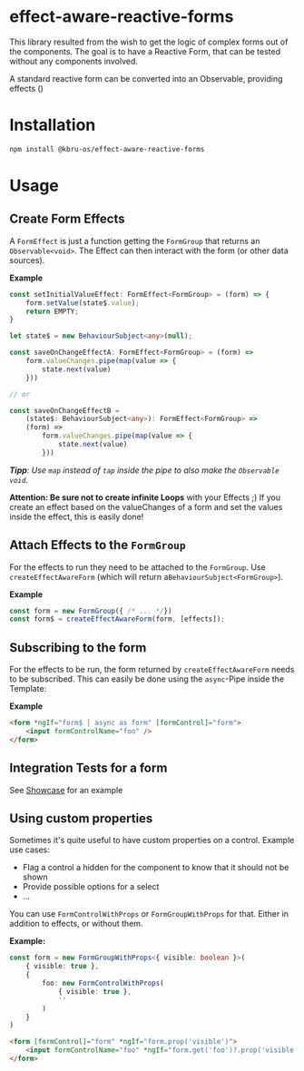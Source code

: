 # effect-aware-reactive-forms

This library resulted from the wish to get the logic of complex forms out of the components. The goal is to have a Reactive Form, that can be tested without any components involved.

A standard reactive form can be converted into an Observable, providing effects ()

# Installation

```bash
npm install @kbru-os/effect-aware-reactive-forms
```

# Usage

## Create Form Effects

A `FormEffect` is just a function getting the `FormGroup` that returns an `Observable<void>`. The Effect can then interact with the form (or other data sources).

**Example**

```typescript
const setInitialValueEffect: FormEffect<FormGroup> = (form) => {
    form.setValue(state$.value);
    return EMPTY;
}

let state$ = new BehaviourSubject<any>(null);

const saveOnChangeEffectA: FormEffect<FormGroup> = (form) =>
    form.valueChanges.pipe(map(value => {
        state.next(value)
    }))

// or

const saveOnChangeEffectB = 
    (state$: BehaviourSubject<any>): FormEffect<FormGroup> => 
    (form) =>
        form.valueChanges.pipe(map(value => {
            state.next(value)
        }))

```

_**Tipp**: Use `map` instead of `tap` inside the pipe to also make the `Observable` `void`._

**Attention: Be sure not to create infinite Loops** with your Effects ;) If you create an effect based on the valueChanges of a form and set the values inside the effect, this is easily done!

## Attach Effects to the `FormGroup`

For the effects to run they need to be attached to the `FormGroup`. Use `createEffectAwareForm` (which will return a`BehaviourSubject<FormGroup>`).

**Example**

```typescript
const form = new FormGroup({ /* ... */})
const form$ = createEffectAwareForm(form, [effects]);
```

## Subscribing to the form

For the effects to be run, the form returned by `createEffectAwareForm` needs to be subscribed. This can easily be done using the `async`-Pipe inside the Template:

**Example**

```html
<form *ngIf="form$ | async as form" [formControl]="form">
    <input formControlName="foo" />
</form>
```

## Integration Tests for a form

See [Showcase](https://github.com/karsten-bruckmann/kbru-os/tree/main/libs/showcases/effect-aware-reactive-forms/src/lib/core/form-builders/my-form/my.form-builder.spec.ts) for an example

## Using custom properties

Sometimes it's quite useful to have custom properties on a control. Example use cases: 

- Flag a control a hidden for the component to know that it should not be shown
- Provide possible options for a select
- ...

You can use `FormControlWithProps` or `FormGroupWithProps` for that. Either in addition to effects, or without them.

**Example:**

```typescript
const form = new FormGroupWithProps<{ visible: boolean }>(
    { visible: true },
    {
        foo: new FormControlWithProps(
            { visible: true },
            ''
        )
    }
)
```

```html
<form [formControl]="form" *ngIf="form.prop('visible')">
    <input formControlName="foo" *ngIf="form.get('foo')?.prop('visible')" />
</form>
```
